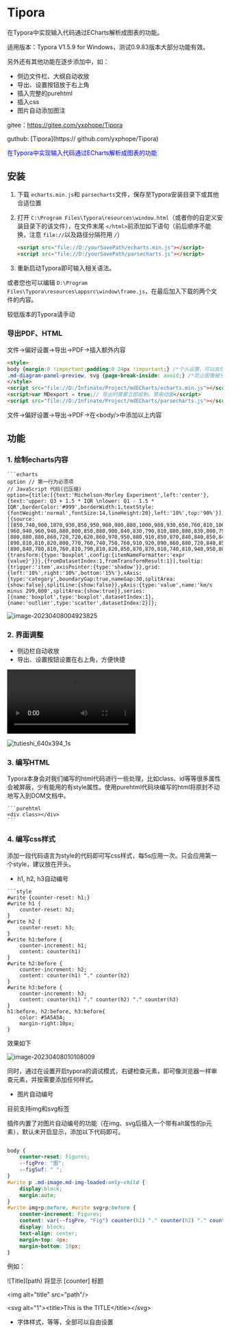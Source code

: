 # Tipora

在Typora中实现输入代码通过ECharts解析成图表的功能。

适用版本：Typora V1.5.9 for Windows，测试0.9.83版本大部分功能有效。

另外还有其他功能在逐步添加中，如：

- 侧边文件栏、大纲自动收放
- 导出、设置按钮放于右上角
- 插入完整的purehtml
- 插入css
- 图片自动添加图注

gitee：https://gitee.com/yxphope/Tipora

guthub: [Tipora](https:// github.com/yxphope/Tipora)

<font color="blue">在Typora中实现输入代码通过ECharts解析成图表的功能</font>

## 安装

1. 下载 `echarts.min.js`和 `parsecharts`文件，保存至Typora安装目录下或其他合适位置
2. 打开 `C:\Program Files\Typora\resources\window.html`（或者你的自定义安装目录下的该文件），在文件末尾 `</html>`前添加如下语句（前后顺序不能换，注意 `file://`以及路径分隔符用 `/`）

   ```html
   <script src="file://D:/yourSavePath/echarts.min.js"></script>
   <script src="file://D:/yourSavePath/parsecharts.js"></script>
   ```
3. 重新启动Typora即可输入相关语法。

或者您也可以编辑 `D:\Program Files\Typora\resources\appsrc\window\frame.js`，在最后加入下载的两个文件的内容。

较低版本的Typora请手动

### 导出PDF、HTML

文件->偏好设置->导出->PDF->插入额外内容

```html
<style>
body {margin:0 !important;padding:0 24px !important;} /*个人设置，可以去除*/
.md-diagram-panel-preview, svg {page-break-inside: avoid;} /*防止图像被分隔在两页*/
</style>
<script src="file://D:/Infinate/Project/mdECharts/echarts.min.js"></script>
<script>var MDexport = true;// 导出时需要立即绘制、禁用动画</script>
<script src="file://D:/Infinate/Project/mdECharts/parsecharts.js"></script>
```

文件->偏好设置->导出->PDF->在\<body/>中添加以上内容

## 功能

### 1. 绘制echarts内容

```
```echarts
option // 第一行为必须项
// JavaScript 代码(已压缩)
option={title:[{text:'Michelson-Morley Experiment',left:'center'},{text:'upper: Q3 + 1.5 * IQR \nlower: Q1 - 1.5 * IQR',borderColor:'#999',borderWidth:1,textStyle:{fontWeight:'normal',fontSize:14,lineHeight:20},left:'10%',top:'90%'}],dataset:[{source:[[850,740,900,1070,930,850,950,980,980,880,1000,980,930,650,760,810,1000,1000,960,960],[960,940,960,940,880,800,850,880,900,840,830,790,810,880,880,830,800,790,760,800],[880,880,880,860,720,720,620,860,970,950,880,910,850,870,840,840,850,840,840,840],[890,810,810,820,800,770,760,740,750,760,910,920,890,860,880,720,840,850,850,780],[890,840,780,810,760,810,790,810,820,850,870,870,810,740,810,940,950,800,810,870]]},{transform:{type:'boxplot',config:{itemNameFormatter:'expr {value}'}}},{fromDatasetIndex:1,fromTransformResult:1}],tooltip:{trigger:'item',axisPointer:{type:'shadow'}},grid:{left:'10%',right:'10%',bottom:'15%'},xAxis:{type:'category',boundaryGap:true,nameGap:30,splitArea:{show:false},splitLine:{show:false}},yAxis:{type:'value',name:'km/s minus 299,000',splitArea:{show:true}},series:[{name:'boxplot',type:'boxplot',datasetIndex:1},{name:'outlier',type:'scatter',datasetIndex:2}]};
```

![image-20230408004923825](./README.assets/image-20230408004923825.png)

### 2. 界面调整

- 侧边栏自动收放
- 导出、设置按钮设置在右上角，方便快捷

<video src="./README.assets/WinCam-2023-04-15-%5B02-05-45%5D.mp4"></video>

![tutieshi_640x394_1s](./README.assets/tutieshi_640x394_1s.gif)

### 3. 编写HTML

Typora本身会对我们编写的html代码进行一些处理，比如class、id等等很多属性会被屏蔽，少有能用的有style属性。使用purehtml代码块编写的html将原封不动地写入到DOM文档中。

````
```purehtml
<div class></div>
```
````

### 4. 编写css样式

添加一段代码语言为style的代码即可写css样式，每5s应用一次。只会应用第一个style，建议放在开头。

- h1, h2, h3自动编号

```
```style
#write {counter-reset: h1;}
#write h1 {
	counter-reset: h2;
}
#write h2 {
	counter-reset: h3;
}
#write h1:before {
	counter-increment: h1;
	content: counter(h1)
}
#write h2:before {
	counter-increment: h2;
	content: counter(h1) "." counter(h2)
}
#write h3:before {
	counter-increment: h3;
	content: counter(h1) "." counter(h2) "." counter(h3)
}
h1:before, h2:before, h3:before{
	color: #5A5A5A;
	margin-right:10px;
}
```

效果如下

 ![image-20230408010108009](./README.assets/image-20230408010108009.png)

同时，通过在设置开启typora的调试模式，右键检查元素，即可像浏览器一样审查元素，并按需要添加任何样式。

- 图片自动编号

目前支持img和svg标签

插件内置了对图片自动编号的功能（在img、svg后插入一个带有alt属性的p元素），默认未开启显示，添加以下代码即可。

```css

body {
    counter-reset: Figures;
    --figPre: "图";
	--figSuf: " ";
}
#write p .md-image.md-img-loaded:only-child {
	display:block;
	margin:auto;
}
#write img+p:before, #write svg+p:before {
	counter-increment: Figures;
	content: var(--figPre, "Fig") counter(h1) "." counter(h2) "." counter(h3) "-" counter(Figures) var(--figSuf," ") attr(alt);
	display: block;
	text-align: center;
	margin-top: 4px;
	margin-bottom: 10px;
}
```

例如：

\!\[Title](path) 将显示 [counter] 标题

\<img alt="title" src="path"/>

\<svg alt="1">\<title>This is the TITLE\</title>\</svg>

- 字体样式，等等，全部可以自由设置
